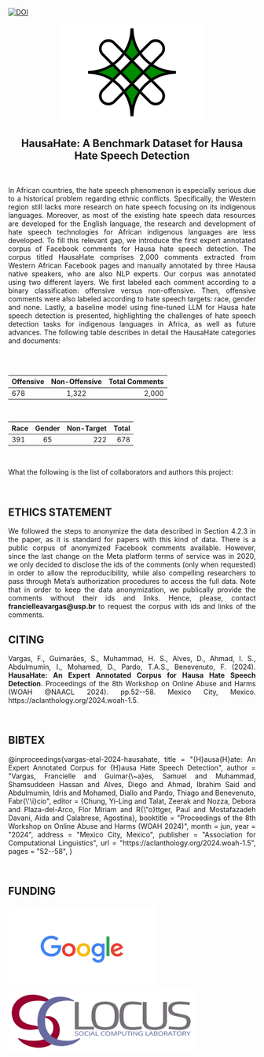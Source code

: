 [![DOI](https://zenodo.org/badge/396994570.svg)](https://zenodo.org/doi/10.5281/zenodo.7787172)

<div align="center">
 
![SSC-logo-300x171](https://github.com/franciellevargas/franciellevargas.github.io/blob/78f2b1c9b38d136fdf2027da1642e305ce611385/img/hausa-sig.png)

</div>
<h2 align="center"> 
 HausaHate: A Benchmark Dataset for Hausa Hate Speech Detection
</h2>  

</br>
<p align="justify">In African countries, the hate speech phenomenon is especially serious due to a historical problem regarding ethnic conflicts. Specifically, the Western region still lacks more research on hate speech focusing on its indigenous languages. Moreover, as most of the existing hate speech data resources are developed for the English language, the research and development of hate speech technologies for African indigenous languages are less developed. To fill this relevant gap, we introduce the first expert annotated corpus of Facebook comments for Hausa hate speech detection. The corpus titled HausaHate comprises 2,000 comments extracted from Western African Facebook pages and manually annotated by three Hausa native speakers, who are also NLP experts. Our corpus was annotated using two different layers. We first labeled each comment according to a binary classification: offensive versus non-offensive. Then, offensive comments were also labeled according to hate speech targets: race, gender and none. Lastly, a baseline model using fine-tuned LLM for Hausa hate speech detection is presented, highlighting the challenges of hate speech detection tasks for indigenous languages in Africa, as well as future advances. The following table describes in detail the HausaHate categories and documents: </p>
</br>

</br>
<div align="center">

| Offensive| Non-Offensive | Total Comments  | 
| :---     | :---:        |   ---:  |               
| 678      | 1,322        | 2,000  |

</div>
</br>

<div align="center">

| Race | Gender | Non-Target | Total | 
| :--- | :---:  |   ---:     |  ---: |               
| 391  | 65     | 222        | 678   |

</div>
</br>

What the following is the list of collaborators and authors this project:


</br>
<h2 align="left"> ETHICS STATEMENT </h2>
<p align="justify">
We followed the steps to anonymize the data described in Section 4.2.3 in the paper, as it is standard for papers with this kind of data. There is a public corpus of anonymized Facebook comments available. However, since the last change on the Meta platform terms of service was in 2020, we only decided to disclose the ids of the comments (only when requested) in order to allow the reproducibility, while also compelling researchers to pass through Meta’s authorization procedures to access the full data. Note that in order to keep the data anonymization, we publically provide the comments without their ids and links. Hence, please, contact <b>francielleavargas@usp.br</b> to request the corpus with ids and links of the comments.
</p>

<h2 align="left"> CITING </h2>
<p align="justify">
Vargas, F., Guimarães, S., Muhammad, H. S., Alves, D., Ahmad, I. S., Abdulmumin, I., Mohamed, D., Pardo, T.A.S., Benevenuto, F. (2024). <b>HausaHate: An Expert Annotated Corpus for Hausa Hate Speech Detection</b>. Proceedings of the 8th Workshop on Online Abuse and Harms (WOAH @NAACL 2024). pp.52--58. Mexico City, Mexico. https://aclanthology.org/2024.woah-1.5. 
</p>

<br>

<h2 align="left"> BIBTEX </h2>
<p align="justify">
 @inproceedings{vargas-etal-2024-hausahate,
    title = "{H}ausa{H}ate: An Expert Annotated Corpus for {H}ausa Hate Speech Detection",
    author = "Vargas, Francielle  and
      Guimar{\~a}es, Samuel  and
      Muhammad, Shamsuddeen Hassan  and
      Alves, Diego  and
      Ahmad, Ibrahim Said  and
      Abdulmumin, Idris  and
      Mohamed, Diallo  and
      Pardo, Thiago  and
      Benevenuto, Fabr{\'\i}cio",
    editor = {Chung, Yi-Ling  and
      Talat, Zeerak  and
      Nozza, Debora  and
      Plaza-del-Arco, Flor Miriam  and
      R{\"o}ttger, Paul  and
      Mostafazadeh Davani, Aida  and
      Calabrese, Agostina},
    booktitle = "Proceedings of the 8th Workshop on Online Abuse and Harms (WOAH 2024)",
    month = jun,
    year = "2024",
    address = "Mexico City, Mexico",
    publisher = "Association for Computational Linguistics",
    url = "https://aclanthology.org/2024.woah-1.5",
    pages = "52--58",
}
 </p> 
<br>


<h2 align="left"> FUNDING </h2>

![SSC-logo-300x171](https://github.com/franciellevargas/franciellevargas.github.io/blob/4a6d4f3fd538d4255287b0988fa15669d75446e5/img/google-logo-menor.png)
![SSC-logo-300x171](https://github.com/franciellevargas/franciellevargas.github.io/blob/8f353e83a7cd62aa435fb04e57be4afdafc1b43e/img/locus_media.png)




</br>









